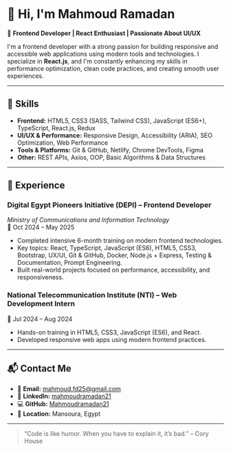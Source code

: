 # 👋 Hi, I'm Mahmoud Ramadan

🎯 **Frontend Developer | React Enthusiast | Passionate About UI/UX**

I'm a frontend developer with a strong passion for building responsive and accessible web applications using modern tools and technologies. I specialize in **React.js**, and I'm constantly enhancing my skills in performance optimization, clean code practices, and creating smooth user experiences.

---

## 🧰 Skills

- **Frontend:** HTML5, CSS3 (SASS, Tailwind CSS), JavaScript (ES6+), TypeScript, React.js, Redux  
- **UI/UX & Performance:** Responsive Design, Accessibility (ARIA), SEO Optimization, Web Performance  
- **Tools & Platforms:** Git & GitHub, Netlify, Chrome DevTools, Figma  
- **Other:** REST APIs, Axios, OOP, Basic Algorithms & Data Structures

---

## 💼 Experience

### Digital Egypt Pioneers Initiative (DEPI) – Frontend Developer  
*Ministry of Communications and Information Technology*  
📅 Oct 2024 – May 2025

- Completed intensive 6-month training on modern frontend technologies.
- Key topics: React, TypeScript, JavaScript (ES6), HTML5, CSS3, Bootstrap, UX/UI, Git & GitHub, Docker, Node.js + Express, Testing & Documentation, Prompt Engineering.
- Built real-world projects focused on performance, accessibility, and responsiveness. 

### National Telecommunication Institute (NTI) – Web Development Intern  
📅 Jul 2024 – Aug 2024

- Hands-on training in HTML5, CSS3, JavaScript (ES6), and React.
- Developed responsive web apps using modern frontend practices.

---

## 📬 Contact Me

- 📧 **Email:** mahmoud.fd25@gmail.com  
- 🔗 **LinkedIn:** [mahmoudramadan21](https://www.linkedin.com/in/mahmoudramadan21/)  
- 💻 **GitHub:** [Mahmoudramadan21](https://github.com/Mahmoudramadan21)  
- 📍 **Location:** Mansoura, Egypt

---

> “Code is like humor. When you have to explain it, it’s bad.” – Cory House
